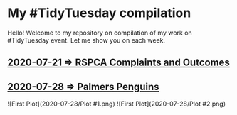 # My #TidyTuesday compilation
Hello! Welcome to my repository on compilation of my work on #TidyTuesday event. Let me show you on each week.

## [2020-07-21 => RSPCA Complaints and Outcomes](https://github.com/khalidmeister/tidy-tuesday/tree/master/2020-07-21)

## [2020-07-28 => Palmers Penguins](https://github.com/khalidmeister/tidy-tuesday/tree/master/2020-07-28)
![First Plot](2020-07-28/Plot #1.png)
![First Plot](2020-07-28/Plot #2.png)